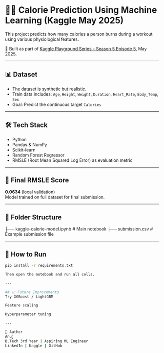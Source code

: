 # 🏋️‍♂️ Calorie Prediction Using Machine Learning (Kaggle May 2025)

This project predicts how many calories a person burns during a workout using various physiological features.

🧠 Built as part of [Kaggle Playground Series - Season 5 Episode 5](https://www.kaggle.com/competitions/playground-series-s5e5), May 2025.

---

## 📊 Dataset

- The dataset is synthetic but realistic.
- Train data includes: `Age`, `Height`, `Weight`, `Duration`, `Heart_Rate`, `Body_Temp`, `Sex`
- Goal: Predict the continuous target `Calories`

---

## 🛠️ Tech Stack

- Python
- Pandas & NumPy
- Scikit-learn
- Random Forest Regressor
- RMSLE (Root Mean Squared Log Error) as evaluation metric

---

## 🚀 Final RMSLE Score

**0.0634** (local validation)  
Model trained on full dataset for final submission.

---

## 📁 Folder Structure

├── kaggle-calorie-model.ipynb # Main notebook
├── submission.csv # Example submission file


---

## 📌 How to Run

```bash
pip install -r requirements.txt

Then open the notebook and run all cells.

---

## 📈 Future Improvements
Try XGBoost / LightGBM

Feature scaling

Hyperparameter tuning

---

👤 Author
Anuj
B.Tech 3rd Year | Aspiring ML Engineer
LinkedIn | Kaggle | GitHub
